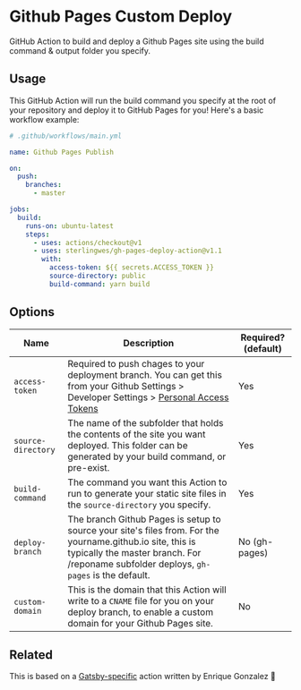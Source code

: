 # Github Pages Custom Deploy

GitHub Action to build and deploy a Github Pages site using the build command & output folder you specify.

## Usage

This GitHub Action will run the build command you specify at the root of your repository and
deploy it to GitHub Pages for you! Here's a basic workflow example:

```yml
# .github/workflows/main.yml

name: Github Pages Publish

on:
  push:
    branches:
      - master

jobs:
  build:
    runs-on: ubuntu-latest
    steps:
      - uses: actions/checkout@v1
      - uses: sterlingwes/gh-pages-deploy-action@v1.1
        with:
          access-token: ${{ secrets.ACCESS_TOKEN }}
          source-directory: public
          build-command: yarn build
```

## Options

| Name               | Description                                                                                                                                                                                          | Required? (default) |
| ------------------ | ---------------------------------------------------------------------------------------------------------------------------------------------------------------------------------------------------- | ------------------- |
| `access-token`     | Required to push chages to your deployment branch. You can get this from your Github Settings > Developer Settings > [Personal Access Tokens](https://github.com/settings/tokens)                    | Yes                 |
| `source-directory` | The name of the subfolder that holds the contents of the site you want deployed. This folder can be generated by your build command, or pre-exist.                                                   | Yes                 |
| `build-command`    | The command you want this Action to run to generate your static site files in the `source-directory` you specify.                                                                                    | Yes                 |
| `deploy-branch`    | The branch Github Pages is setup to source your site's files from. For the yourname.github.io site, this is typically the master branch. For /reponame subfolder deploys, `gh-pages` is the default. | No (gh-pages)       |
| `custom-domain`    | This is the domain that this Action will write to a `CNAME` file for you on your deploy branch, to enable a custom domain for your Github Pages site.                                                | No                  |

## Related

This is based on a [Gatsby-specific](https://github.com/enriikke/gatsby-gh-pages-action) action written by Enrique Gonzalez 🙏
